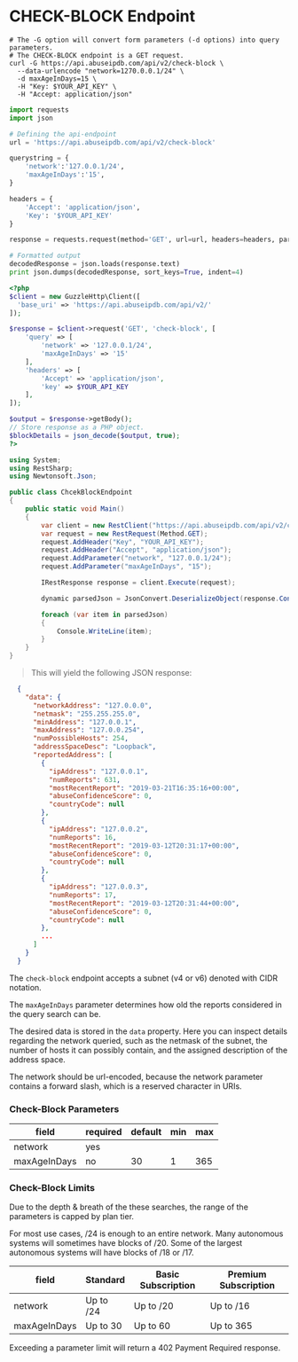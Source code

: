 # CHECK-BLOCK Endpoint

```shell
# The -G option will convert form parameters (-d options) into query parameters.
# The CHECK-BLOCK endpoint is a GET request.
curl -G https://api.abuseipdb.com/api/v2/check-block \
  --data-urlencode "network=1270.0.0.1/24" \
  -d maxAgeInDays=15 \
  -H "Key: $YOUR_API_KEY" \
  -H "Accept: application/json"
```

```python
import requests
import json

# Defining the api-endpoint
url = 'https://api.abuseipdb.com/api/v2/check-block'

querystring = {
    'network':'127.0.0.1/24',
    'maxAgeInDays':'15',
}

headers = {
    'Accept': 'application/json',
    'Key': '$YOUR_API_KEY'
}

response = requests.request(method='GET', url=url, headers=headers, params=querystring)

# Formatted output
decodedResponse = json.loads(response.text)
print json.dumps(decodedResponse, sort_keys=True, indent=4)
```

```php
<?php
$client = new GuzzleHttp\Client([
  'base_uri' => 'https://api.abuseipdb.com/api/v2/'
]);

$response = $client->request('GET', 'check-block', [
	'query' => [
		'network' => '127.0.0.1/24',
		'maxAgeInDays' => '15'
	],
	'headers' => [
        'Accept' => 'application/json',
        'key' => $YOUR_API_KEY
    ],
]);

$output = $response->getBody();
// Store response as a PHP object.
$blockDetails = json_decode($output, true);
?>
```

```csharp
using System;
using RestSharp;
using Newtonsoft.Json;

public class ChcekBlockEndpoint
{
    public static void Main()
    {
        var client = new RestClient("https://api.abuseipdb.com/api/v2/check-block");
        var request = new RestRequest(Method.GET);
        request.AddHeader("Key", "YOUR_API_KEY");
        request.AddHeader("Accept", "application/json");
        request.AddParameter("network", "127.0.0.1/24");
        request.AddParameter("maxAgeInDays", "15");

        IRestResponse response = client.Execute(request);

        dynamic parsedJson = JsonConvert.DeserializeObject(response.Content);

        foreach (var item in parsedJson)
        {
            Console.WriteLine(item);
        }
    }
}
```

> This will yield the following JSON response:

```json
  {
    "data": {
      "networkAddress": "127.0.0.0",
      "netmask": "255.255.255.0",
      "minAddress": "127.0.0.1",
      "maxAddress": "127.0.0.254",
      "numPossibleHosts": 254,
      "addressSpaceDesc": "Loopback",
      "reportedAddress": [
        {
          "ipAddress": "127.0.0.1",
          "numReports": 631,
          "mostRecentReport": "2019-03-21T16:35:16+00:00",
          "abuseConfidenceScore": 0,
          "countryCode": null
        },
        {
          "ipAddress": "127.0.0.2",
          "numReports": 16,
          "mostRecentReport": "2019-03-12T20:31:17+00:00",
          "abuseConfidenceScore": 0,
          "countryCode": null
        },
        {
          "ipAddress": "127.0.0.3",
          "numReports": 17,
          "mostRecentReport": "2019-03-12T20:31:44+00:00",
          "abuseConfidenceScore": 0,
          "countryCode": null
        },
        ...
      ]
    }
  }
```

The `check-block` endpoint accepts a subnet (v4 or v6) denoted with CIDR notation.

The `maxAgeInDays` parameter determines how old the reports considered in the query search can be.

The desired data is stored in the `data` property. Here you can inspect details regarding the network queried, such as the netmask of the subnet, the number of hosts it can possibly contain, and the assigned description of the address space.

The network should be url-encoded, because the network parameter contains a forward slash, which is a reserved character in URIs.

### Check-Block Parameters

| field        | required | default | min | max |
|--------------|----------|---------|-----|-----|
| network      | yes      |         |     |     |
| maxAgeInDays | no       | 30      | 1   | 365 |

### Check-Block Limits

Due to the depth & breath of the these searches, the range of the parameters is capped by plan tier.

For most use cases, /24 is enough to an entire network. Many autonomous systems will sometimes have blocks of /20. Some of the largest autonomous systems will have blocks of /18 or /17.

| field        | Standard  | Basic Subscription | Premium Subscription |
|--------------|-----------|--------------------|----------------------|
| network      | Up to /24 | Up to /20          | Up to /16            |
| maxAgeInDays | Up to 30  | Up to 60           | Up to 365            |

Exceeding a parameter limit will return a 402 Payment Required response.
